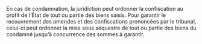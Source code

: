 En cas de condamnation, la juridiction peut ordonner la confiscation au profit de l’État de tout ou partie des biens saisis.
Pour garantir le recouvrement des amendes et des confiscations prononcées par le tribunal, celui-ci peut ordonner la mise sous séquestre de tout ou partie des biens du condamné jusqu’à concurrence des sommes à garantir.